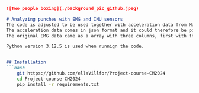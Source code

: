```markdown
![Two people boxing](./background_pic_github.jpeg)

# Analyzing punches with EMG and IMU sensors
The code is adjusted to be used together with acceleration data from MoveSence and EMG data collected with biosignalsplux sensors and the OpenSignals app. 
The acceleration data comes in json format and it could therefore be possible to use our pipeline if the IMU used provide data in json. 
The original EMG data came as a array with three columns, first with the index, then a column with zeros, and third with the muscle activation. 

Python version 3.12.5 is used when runnign the code. 


## Installation
```bash
    git https://github.com/ellaVillfor/Project-course-CM2024
    cd Project-course-CM2024
    pip install -r requirements.txt
```
    